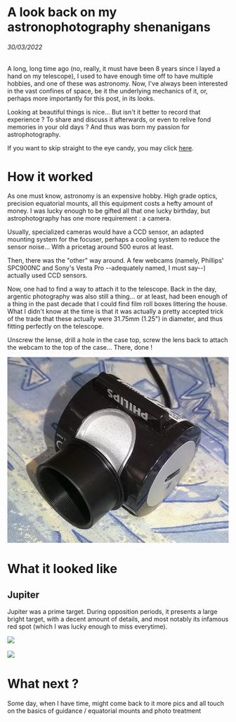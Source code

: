 # A look back on my astronophotography shenanigans
###### 30/03/2022

A long, long time ago (no, really, it must have been 8 years since I layed a
hand on my telescope), I used to have enough time off to have multiple hobbies,
and one of these was astronomy. Now, I've always been interested in the vast
confines of space, be it the underlying mechanics of it, or, perhaps more
importantly for this post, in its looks.

Looking at beautiful things is nice... But isn't it better to record that experience ? 
To share and discuss it afterwards, or even to relive fond memories in your old days ?
And thus was born my passion for astrophotography.

If you want to skip straight to the eye candy, you may click [here]().

# How it worked
As one must know, astronomy is an expensive hobby. High grade optics, precision
equatorial mounts, all this equipment costs a hefty amount of money. I was
lucky enough to be gifted all that one lucky birthday, but astrophotography has
one more requirement : a camera. 

Usually, specialized cameras would have a CCD sensor, an adapted mounting
system for the focuser, perhaps a cooling system to reduce the sensor noise...
With a pricetag around 500 euros at least.

Then, there was the "other" way around. A few webcams (namely, Phillips'
SPC900NC and Sony's Vesta Pro --adequately named, I must say--) actually used
CCD sensors. 

Now, one had to find a way to attach it to the telescope. Back in the day,
argentic photography was also still a thing... or at least, had been enough of
a thing in the past decade that I could find film roll boxes littering the
house. What I didn't know at the time is that it was actually a pretty accepted
trick of the trade that these actually were 31.75mm (1.25") in diameter, and
thus fitting perfectly on the telescope. 

Unscrew the lense, drill a hole in the case top, screw the lens back to attach
the webcam to the top of the case... There, done !

![The SPC900 with its prosthetic attached](img/spc900.jpg "A slightly less bootlegged version with a COTS adapter, which I moved to later on")

# What it looked like

## Jupiter
Jupiter was a prime target. During opposition periods, it presents a large
bright target, with a decent amount of details, and most notably its infamous
red spot (which I was lucky enough to miss everytime).

![](https://i.imgur.com/r0mTANt.png)

![](https://i.imgur.com/8oq52TW.png)


# What next ? 
Some day, when I have time, might come back to it more pics and all
touch on the basics of guidance / equatorial mounts and photo treatment

